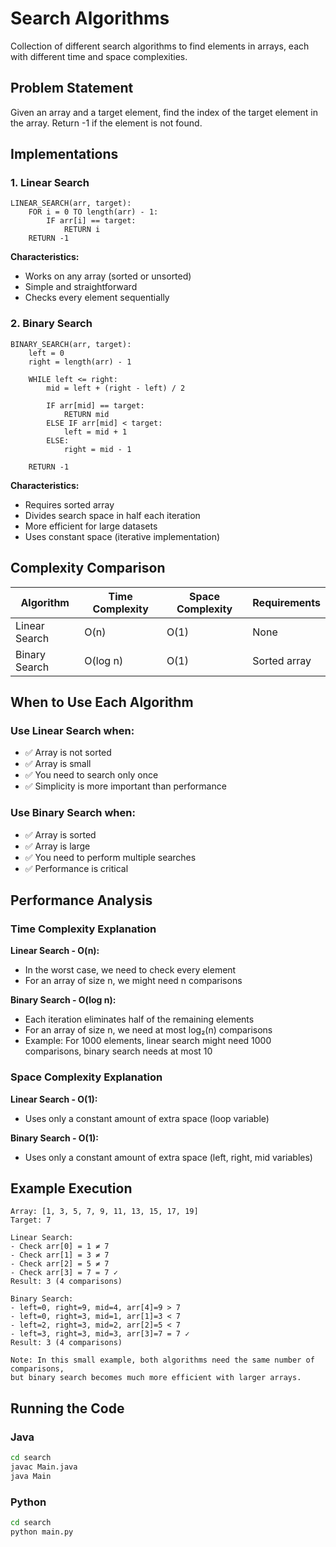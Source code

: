 # Search Algorithms

Collection of different search algorithms to find elements in arrays, each with different time and space complexities.

## Problem Statement

Given an array and a target element, find the index of the target element in the array. Return -1 if the element is not found.

## Implementations

### 1. Linear Search

```
LINEAR_SEARCH(arr, target):
    FOR i = 0 TO length(arr) - 1:
        IF arr[i] == target:
            RETURN i
    RETURN -1
```

**Characteristics:**
- Works on any array (sorted or unsorted)
- Simple and straightforward
- Checks every element sequentially

### 2. Binary Search

```
BINARY_SEARCH(arr, target):
    left = 0
    right = length(arr) - 1
    
    WHILE left <= right:
        mid = left + (right - left) / 2
        
        IF arr[mid] == target:
            RETURN mid
        ELSE IF arr[mid] < target:
            left = mid + 1
        ELSE:
            right = mid - 1
    
    RETURN -1
```

**Characteristics:**
- Requires sorted array
- Divides search space in half each iteration
- More efficient for large datasets
- Uses constant space (iterative implementation)

## Complexity Comparison

| Algorithm | Time Complexity | Space Complexity | Requirements |
|-----------|----------------|------------------|--------------|
| Linear Search | O(n) | O(1) | None |
| Binary Search | O(log n) | O(1) | Sorted array |

## When to Use Each Algorithm

### Use Linear Search when:
- ✅ Array is not sorted
- ✅ Array is small
- ✅ You need to search only once
- ✅ Simplicity is more important than performance

### Use Binary Search when:
- ✅ Array is sorted
- ✅ Array is large
- ✅ You need to perform multiple searches
- ✅ Performance is critical

## Performance Analysis

### Time Complexity Explanation

**Linear Search - O(n):**
- In the worst case, we need to check every element
- For an array of size n, we might need n comparisons

**Binary Search - O(log n):**
- Each iteration eliminates half of the remaining elements
- For an array of size n, we need at most log₂(n) comparisons
- Example: For 1000 elements, linear search might need 1000 comparisons, binary search needs at most 10

### Space Complexity Explanation

**Linear Search - O(1):**
- Uses only a constant amount of extra space (loop variable)

**Binary Search - O(1):**
- Uses only a constant amount of extra space (left, right, mid variables)

## Example Execution

```
Array: [1, 3, 5, 7, 9, 11, 13, 15, 17, 19]
Target: 7

Linear Search:
- Check arr[0] = 1 ≠ 7
- Check arr[1] = 3 ≠ 7
- Check arr[2] = 5 ≠ 7
- Check arr[3] = 7 = 7 ✓
Result: 3 (4 comparisons)

Binary Search:
- left=0, right=9, mid=4, arr[4]=9 > 7
- left=0, right=3, mid=1, arr[1]=3 < 7
- left=2, right=3, mid=2, arr[2]=5 < 7
- left=3, right=3, mid=3, arr[3]=7 = 7 ✓
Result: 3 (4 comparisons)

Note: In this small example, both algorithms need the same number of comparisons,
but binary search becomes much more efficient with larger arrays.
```

## Running the Code

### Java
```bash
cd search
javac Main.java
java Main
```

### Python
```bash
cd search
python main.py
```
